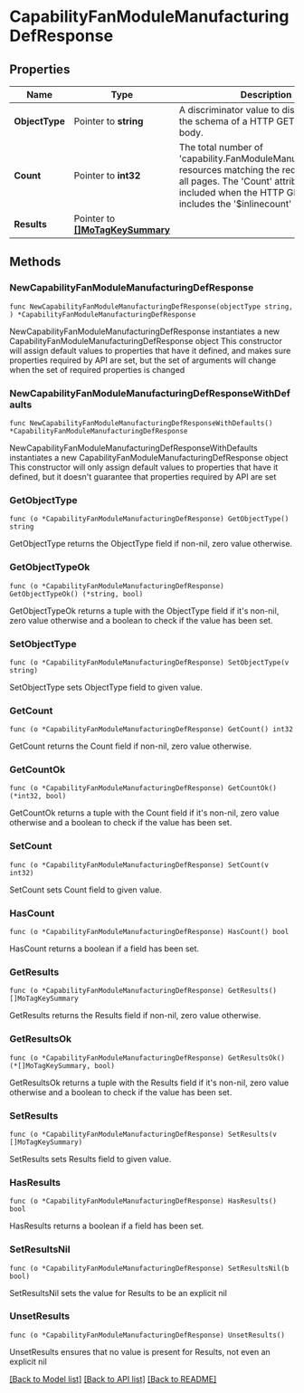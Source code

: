 # CapabilityFanModuleManufacturingDefResponse

## Properties

Name | Type | Description | Notes
------------ | ------------- | ------------- | -------------
**ObjectType** | Pointer to **string** | A discriminator value to disambiguate the schema of a HTTP GET response body. | 
**Count** | Pointer to **int32** | The total number of &#39;capability.FanModuleManufacturingDef&#39; resources matching the request, accross all pages. The &#39;Count&#39; attribute is included when the HTTP GET request includes the &#39;$inlinecount&#39; parameter. | [optional] 
**Results** | Pointer to [**[]MoTagKeySummary**](MoTagKeySummary.md) |  | [optional] 

## Methods

### NewCapabilityFanModuleManufacturingDefResponse

`func NewCapabilityFanModuleManufacturingDefResponse(objectType string, ) *CapabilityFanModuleManufacturingDefResponse`

NewCapabilityFanModuleManufacturingDefResponse instantiates a new CapabilityFanModuleManufacturingDefResponse object
This constructor will assign default values to properties that have it defined,
and makes sure properties required by API are set, but the set of arguments
will change when the set of required properties is changed

### NewCapabilityFanModuleManufacturingDefResponseWithDefaults

`func NewCapabilityFanModuleManufacturingDefResponseWithDefaults() *CapabilityFanModuleManufacturingDefResponse`

NewCapabilityFanModuleManufacturingDefResponseWithDefaults instantiates a new CapabilityFanModuleManufacturingDefResponse object
This constructor will only assign default values to properties that have it defined,
but it doesn't guarantee that properties required by API are set

### GetObjectType

`func (o *CapabilityFanModuleManufacturingDefResponse) GetObjectType() string`

GetObjectType returns the ObjectType field if non-nil, zero value otherwise.

### GetObjectTypeOk

`func (o *CapabilityFanModuleManufacturingDefResponse) GetObjectTypeOk() (*string, bool)`

GetObjectTypeOk returns a tuple with the ObjectType field if it's non-nil, zero value otherwise
and a boolean to check if the value has been set.

### SetObjectType

`func (o *CapabilityFanModuleManufacturingDefResponse) SetObjectType(v string)`

SetObjectType sets ObjectType field to given value.


### GetCount

`func (o *CapabilityFanModuleManufacturingDefResponse) GetCount() int32`

GetCount returns the Count field if non-nil, zero value otherwise.

### GetCountOk

`func (o *CapabilityFanModuleManufacturingDefResponse) GetCountOk() (*int32, bool)`

GetCountOk returns a tuple with the Count field if it's non-nil, zero value otherwise
and a boolean to check if the value has been set.

### SetCount

`func (o *CapabilityFanModuleManufacturingDefResponse) SetCount(v int32)`

SetCount sets Count field to given value.

### HasCount

`func (o *CapabilityFanModuleManufacturingDefResponse) HasCount() bool`

HasCount returns a boolean if a field has been set.

### GetResults

`func (o *CapabilityFanModuleManufacturingDefResponse) GetResults() []MoTagKeySummary`

GetResults returns the Results field if non-nil, zero value otherwise.

### GetResultsOk

`func (o *CapabilityFanModuleManufacturingDefResponse) GetResultsOk() (*[]MoTagKeySummary, bool)`

GetResultsOk returns a tuple with the Results field if it's non-nil, zero value otherwise
and a boolean to check if the value has been set.

### SetResults

`func (o *CapabilityFanModuleManufacturingDefResponse) SetResults(v []MoTagKeySummary)`

SetResults sets Results field to given value.

### HasResults

`func (o *CapabilityFanModuleManufacturingDefResponse) HasResults() bool`

HasResults returns a boolean if a field has been set.

### SetResultsNil

`func (o *CapabilityFanModuleManufacturingDefResponse) SetResultsNil(b bool)`

 SetResultsNil sets the value for Results to be an explicit nil

### UnsetResults
`func (o *CapabilityFanModuleManufacturingDefResponse) UnsetResults()`

UnsetResults ensures that no value is present for Results, not even an explicit nil

[[Back to Model list]](../README.md#documentation-for-models) [[Back to API list]](../README.md#documentation-for-api-endpoints) [[Back to README]](../README.md)


